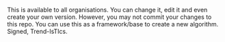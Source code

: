 This is available to all organisations. You can change it, edit it and even create your own version. However, you may not commit your changes to this repo. You can use this as a framework/base to create a new algorithm.
Signed, Trend-IsTIcs.

